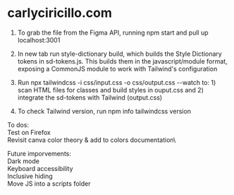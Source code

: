 # carlyciricillo.com

1) To grab the file from the Figma API, running npm start and pull up localhost:3001

2) In new tab run style-dictionary build, which builds the Style Dictionary tokens in sd-tokens.js. This builds them in the javascript/module format, exposing a CommonJS module to work with Tailwind's configuration

3) Run npx tailwindcss -i css/input.css -o css/output.css --watch to: 1) scan HTML files for classes and build styles in ouput.css and 2) integrate the sd-tokens with Tailwind (output.css)

4) To check Tailwind version, run npm info tailwindcss version

To dos:\
Test on Firefox\
Revisit canva color theory & add to colors documentation\

Future imporvements:\
Dark mode\
Keyboard accessibility\
Inclusive hiding\
Move JS into a scripts folder